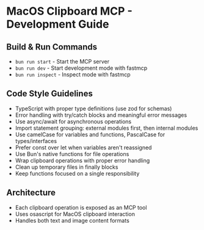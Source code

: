# MacOS Clipboard MCP - Development Guide

## Build & Run Commands
- `bun run start` - Start the MCP server
- `bun run dev` - Start development mode with fastmcp
- `bun run inspect` - Inspect mode with fastmcp

## Code Style Guidelines
- TypeScript with proper type definitions (use zod for schemas)
- Error handling with try/catch blocks and meaningful error messages
- Use async/await for asynchronous operations
- Import statement grouping: external modules first, then internal modules
- Use camelCase for variables and functions, PascalCase for types/interfaces
- Prefer const over let when variables aren't reassigned
- Use Bun's native functions for file operations
- Wrap clipboard operations with proper error handling
- Clean up temporary files in finally blocks
- Keep functions focused on a single responsibility

## Architecture
- Each clipboard operation is exposed as an MCP tool
- Uses osascript for MacOS clipboard interaction
- Handles both text and image content formats